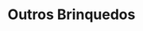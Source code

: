 ---
template: ToyIndex
title: Outros Brinquedos
subtitle: ''
featuredImage: 'https://brincadeira.co/'
meta:
  title: Outros Brinquedos
---